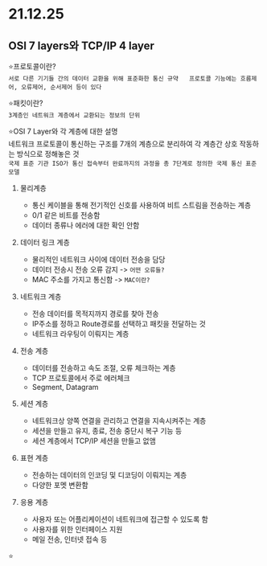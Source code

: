 # 21.12.25
OSI 7 layers와 TCP/IP 4 layer
---

⭐프로토콜이란?  
`서로 다른 기기들 간의 데이터 교환을 위해 표준화한 통신 규약  
프로토콜 기능에는 흐름제어, 오류제어, 순서제어 등이 있다`

⭐패킷이란?  
`3계층인 네트워크 계층에서 교환되는 정보의 단위`

⭐OSI 7 Layer와 각 계층에 대한 설명  
네트워크 프로토콜이 통신하는 구조를 7개의 계층으로 분리하여 각 계층간 상호 작동하는 방식으로 정해놓은 것  
`국제 표준 기관 ISO가 통신 접속부터 완료까지의 과정을 총 7단계로 정의한 국제 통신 표준 모델`
1. 물리계층
    - 통신 케이블을 통해 전기적인 신호를 사용하여 비트 스트림을 전송하는 계층
    - 0/1 같은 비트를 전송함
    - 데이터 종류나 에러에 대한 확인 안함
    
2. 데이터 링크 계층
    - 물리적인 네트워크 사이에 데이터 전송을 담당
    - 데이터 전송시 전송 오류 감지 -> `어떤 오류들?`
    - MAC 주소를 가지고 통신함 -> `MAC이란?`
    
3. 네트워크 계층
    - 전송 데이터를 목적지까지 경로를 찾아 전송
    - IP주소를 정하고 Route경로를 선택하고 패킷을 전달하는 것
    - 네트워크 라우팅이 이뤄지는 계층
    
4. 전송 계층
    - 데이터를 전송하고 속도 조절, 오류 체크하는 계층
    - TCP 프로토콜에서 주로 에러체크
    - Segment, Datagram
    
5. 세션 계층
    - 네트워크상 양쪽 연결을 관리하고 연결을 지속시켜주는 계층
    - 세션을 만들고 유지, 종료, 전송 중단시 복구 기능 등
    - 세션 계층에서 TCP/IP 세션을 만들고 없앰
    
6. 표현 계층
    - 전송하는 데이터의 인코딩 및 디코딩이 이뤄지는 계층
    - 다양한 포멧 변환함
    
7. 응용 계층
    - 사용자 또는 어플리케이션이 네트워크에 접근할 수 있도록 함
    - 사용자를 위한 인터페이스 지원
    - 메일 전송, 인터넷 접속 등

⭐